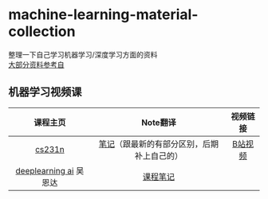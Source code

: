# machine-learning-material-collection
整理一下自己学习机器学习/深度学习方面的资料  
[大部分资料参考自](https://github.com/JustFollowUs/Machine-Learning) 
## 机器学习视频课 

|   课程主页   |   Note翻译   | 视频链接 |
|  :----:    |  :---:  | :----: |
| [cs231n](http://cs231n.stanford.edu/) | [笔记](https://zhuanlan.zhihu.com/p/21930884)（跟最新的有部分区别，后期补上自己的）|[B站视频](https://www.bilibili.com/video/av17204303/?p=2)
|[deeplearning ai](https://www.coursera.org/specializations/deep-learning) 吴恩达   | [课程笔记](https://github.com/fengdu78/deeplearning_ai_books) |    |
